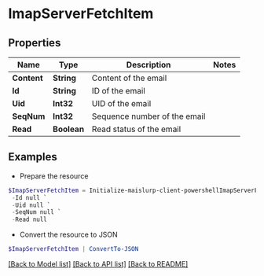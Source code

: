 # ImapServerFetchItem
## Properties

Name | Type | Description | Notes
------------ | ------------- | ------------- | -------------
**Content** | **String** | Content of the email | 
**Id** | **String** | ID of the email | 
**Uid** | **Int32** | UID of the email | 
**SeqNum** | **Int32** | Sequence number of the email | 
**Read** | **Boolean** | Read status of the email | 

## Examples

- Prepare the resource
```powershell
$ImapServerFetchItem = Initialize-maislurp-client-powershellImapServerFetchItem  -Content null `
 -Id null `
 -Uid null `
 -SeqNum null `
 -Read null
```

- Convert the resource to JSON
```powershell
$ImapServerFetchItem | ConvertTo-JSON
```

[[Back to Model list]](../README#documentation-for-models) [[Back to API list]](../README#documentation-for-api-endpoints) [[Back to README]](../README)

